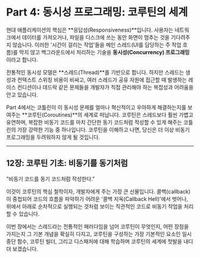 # Part 4: 동시성 프로그래밍: 코루틴의 세계

현대 애플리케이션의 핵심은 \*\*응답성(Responsiveness)\*\*입니다. 사용자는 네트워크에서 데이터를 가져오거나, 파일을 디스크에 쓰는 동안 화면이 멈추는 것을 기다려주지 않습니다. 이러한 '시간이 걸리는 작업'들을 메인 스레드(UI를 담당하는 주 작업 흐름)를 막지 않고 백그라운드에서 처리하는 기술을 **동시성(Concurrency) 프로그래밍**이라고 합니다.

전통적인 동시성 모델은 \*\*스레드(Thread)\*\*를 기반으로 합니다. 하지만 스레드는 생성과 컨텍스트 스위칭 비용이 비싸고, 여러 스레드가 공유 자원에 접근할 때 발생하는 레이스 컨디션이나 데드락 같은 문제들을 개발자가 직접 관리해야 하는 복잡성과 어려움을 안고 있습니다.

Part 4에서는 코틀린이 이 동시성 문제를 얼마나 혁신적이고 우아하게 해결하는지를 보여주는 \*\*코루틴(Coroutines)\*\*의 세계로 떠납니다. 코루틴은 스레드보다 훨씬 가볍고 유연하며, 복잡한 비동기 코드를 마치 간단한 동기 코드처럼 작성할 수 있게 해주는 코틀린의 가장 강력한 기능 중 하나입니다. 코루틴을 이해하고 나면, 당신은 더 이상 비동기 프로그래밍을 두려워하지 않게 될 것입니다.

-----

## 12장: 코루틴 기초: 비동기를 동기처럼

"비동기 코드를 동기 코드처럼 작성한다."

이것이 코루틴의 핵심 철학이자, 개발자에게 주는 가장 큰 선물입니다. 콜백(callback)이 중첩되어 코드의 흐름을 파악하기 어려운 '콜백 지옥(Callback Hell)'에서 벗어나, 위에서 아래로 순차적으로 실행되는 것처럼 보이는 직관적인 코드로 비동기 작업을 처리할 수 있습니다.

이번 장에서는 스레드라는 전통적인 패러다임을 넘어 코루틴이 무엇인지, 어떤 장점을 가지는지 그 기본 개념을 확실히 다지고, 코루틴을 구성하는 가장 기본적인 요소인 일시 중단 함수, 코루틴 빌더, 그리고 디스패처에 대해 학습하며 코루틴의 세계에 첫발을 내디뎌 보겠습니다.